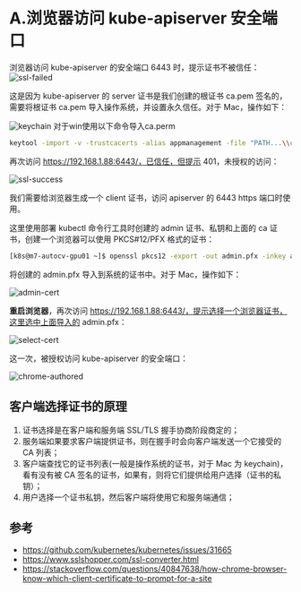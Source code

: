# A.浏览器访问 kube-apiserver 安全端口

浏览器访问 kube-apiserver 的安全端口 6443 时，提示证书不被信任：
![ssl-failed](images/ssl-failed.png)

这是因为 kube-apiserver 的 server 证书是我们创建的根证书 ca.pem 签名的，需要将根证书 ca.pem 导入操作系统，并设置永久信任。对于 Mac，操作如下：

![keychain](images/keychain.png)
对于win使用以下命令导入ca.perm
``` bash
keytool -import -v -trustcacerts -alias appmanagement -file "PATH...\\ca.pem" -storepass password -keystore cacerts
```

再次访问 https://192.168.1.88:6443/，已信任，但提示 401，未授权的访问：

![ssl-success](images/ssl-success.png)

我们需要给浏览器生成一个 client 证书，访问 apiserver 的 6443 https 端口时使用。

这里使用部署 kubectl 命令行工具时创建的 admin 证书、私钥和上面的 ca 证书，创建一个浏览器可以使用 PKCS#12/PFX 格式的证书：

``` bash
[k8s@m7-autocv-gpu01 ~]$ openssl pkcs12 -export -out admin.pfx -inkey admin-key.pem -in admin.pem -certfile ca.pem
```

将创建的 admin.pfx 导入到系统的证书中。对于 Mac，操作如下：

![admin-cert](images/admin-cert.png)

**重启浏览器**，再次访问 https://192.168.1.88:6443/，提示选择一个浏览器证书，这里选中上面导入的 admin.pfx：

![select-cert](images/select-cert.png)

这一次，被授权访问 kube-apiserver 的安全端口：

![chrome-authored](images/chrome-authored.png)

## 客户端选择证书的原理

1. 证书选择是在客户端和服务端 SSL/TLS 握手协商阶段商定的；
1. 服务端如果要求客户端提供证书，则在握手时会向客户端发送一个它接受的 CA 列表；
1. 客户端查找它的证书列表(一般是操作系统的证书，对于 Mac 为 keychain)，看有没有被 CA 签名的证书，如果有，则将它们提供给用户选择（证书的私钥）；
1. 用户选择一个证书私钥，然后客户端将使用它和服务端通信；


## 参考
+ https://github.com/kubernetes/kubernetes/issues/31665
+ https://www.sslshopper.com/ssl-converter.html
+ https://stackoverflow.com/questions/40847638/how-chrome-browser-know-which-client-certificate-to-prompt-for-a-site
